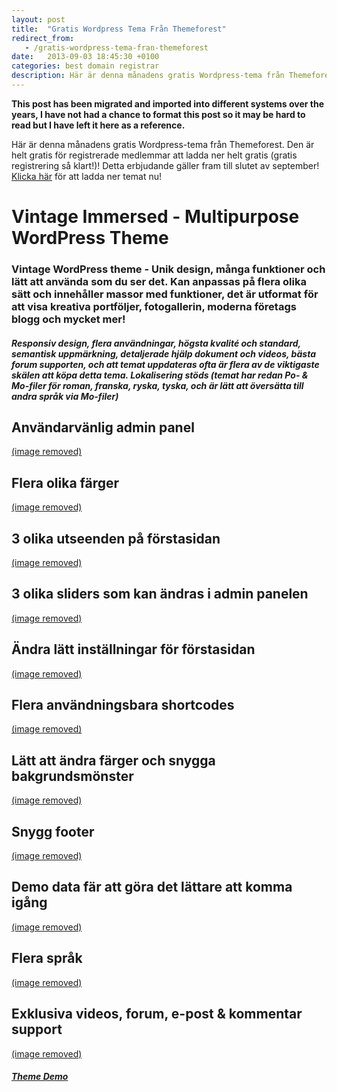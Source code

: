 ```yaml
---
layout: post
title:  "Gratis Wordpress Tema Från Themeforest"
redirect_from:
   - /gratis-wordpress-tema-fran-themeforest
date:   2013-09-03 18:45:30 +0100
categories: best domain registrar
description: Här är denna månadens gratis Wordpress-tema från Themeforest. Den är helt gratis för registrerade medlemmar att ladda ner helt gratis (gratis registrering så klart!)! Detta erbjudande gäller f...
---
```


**This post has been migrated and imported into different systems over the years, I have not had a chance to format this post so it may be hard to read but I have left it here as a reference.**

Här är denna månadens gratis Wordpress-tema från Themeforest. Den är helt gratis för registrerade medlemmar att ladda ner helt gratis (gratis registrering så klart!)! Detta erbjudande gäller fram till slutet av september! [Klicka här](http://themeforest.net/item/vintage-immersed-multipurpose-wordpress-theme/2866563?WT.ac=free_file&WT.seg_1=free_file&WT.z_author=designthemes&ref=bigideaguy "Vintage Immersed - Multipurpose WordPress Theme ") för att ladda ner temat nu!

# Vintage Immersed - Multipurpose WordPress Theme

  
### Vintage WordPress theme - Unik design, många funktioner och lätt att använda som du ser det. Kan anpassas på flera olika sätt och innehåller massor med funktioner, det är utformat för att visa kreativa portföljer, fotogallerin, moderna företags blogg och mycket mer!

  
##### Responsiv design, flera användningar, högsta kvalité och standard, semantisk uppmärkning, detaljerade hjälp dokument och videos, bästa forum supporten, och att temat uppdateras ofta är flera av de viktigaste skälen att köpa detta tema. Lokalisering stöds (temat har redan Po- & Mo-filer för roman, franska, ryska, tyska, och är lätt att översätta till andra språk via Mo-filer)

  
## Användarvänlig admin panel

  
[(image removed)](http://markustenghamn.com/wp-content/uploads/2013/09/buddha-panel.jpg)  
## Flera olika färger

  
[(image removed)](http://markustenghamn.com/wp-content/uploads/2013/09/color-schemes.jpg)  
## 3 olika utseenden på förstasidan

  
[(image removed)](http://markustenghamn.com/wp-content/uploads/2013/09/hp-layouts.jpg)  
## 3 olika sliders som kan ändras i admin panelen

  
[(image removed)](http://markustenghamn.com/wp-content/uploads/2013/09/slider-options.jpg)  
## Ändra lätt inställningar för förstasidan

  
[(image removed)](http://markustenghamn.com/wp-content/uploads/2013/09/hp-settings.jpg)  
## Flera användningsbara shortcodes

  
[(image removed)](http://markustenghamn.com/wp-content/uploads/2013/09/shortcodes.jpg)  
## Lätt att ändra färger och snygga bakgrundsmönster

  
[(image removed)](http://markustenghamn.com/wp-content/uploads/2013/09/patterns.jpg)  
## Snygg footer

  
[(image removed)](http://markustenghamn.com/wp-content/uploads/2013/09/footer.jpg)  
## Demo data fär att göra det lättare att komma igång

  
[(image removed)](http://markustenghamn.com/wp-content/uploads/2013/09/dummy-data.jpg)  
## Flera språk

  
[(image removed)](http://markustenghamn.com/wp-content/uploads/2013/09/global.jpg)  
## Exklusiva videos, forum, e-post & kommentar support

  
[(image removed)](http://markustenghamn.com/wp-content/uploads/2013/09/support.jpg)  
###### **[Theme Demo](http://bit.ly/vintage_demo)**